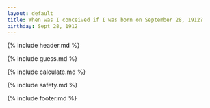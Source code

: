 ```yaml
---
layout: default
title: When was I conceived if I was born on September 28, 1912?
birthday: Sept 28, 1912
---
```


{% include header.md %}

{% include guess.md %}

{% include calculate.md %}

{% include safety.md %}

{% include footer.md %}




